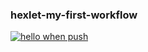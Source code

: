 ### hexlet-my-first-workflow
[![hello when push](https://github.com/garozaev/hexlet-my-first-workflow/actions/workflows/say-hello.yml/badge.svg)](https://github.com/garozaev/hexlet-my-first-workflow/actions/workflows/say-hello.yml)

